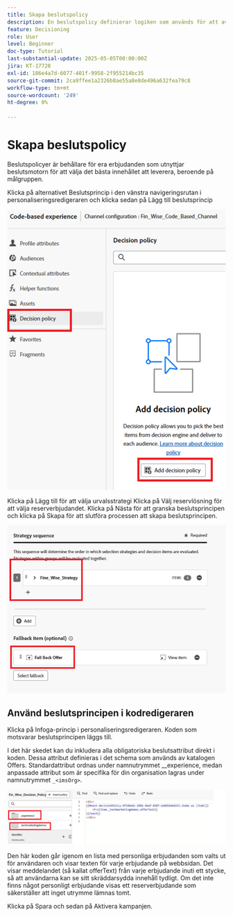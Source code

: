 ```yaml
---
title: Skapa beslutspolicy
description: En beslutspolicy definierar logiken som används för att avgöra vilka erbjudanden som skickas till en användare under personaliseringen.
feature: Decisioning
role: User
level: Beginner
doc-type: Tutorial
last-substantial-update: 2025-05-05T00:00:00Z
jira: KT-17728
exl-id: 186e4a7d-6077-401f-9958-2f955214bc35
source-git-commit: 2ca9ffee1a2326b8ae55a8e8de496a632fea79c8
workflow-type: tm+mt
source-wordcount: '249'
ht-degree: 0%

---
```


# Skapa beslutspolicy

Beslutspolicyer är behållare för era erbjudanden som utnyttjar beslutsmotorn för att välja det bästa innehållet att leverera, beroende på målgruppen.

Klicka på alternativet Beslutsprincip i den vänstra navigeringsrutan i personaliseringsredigeraren och klicka sedan på Lägg till beslutsprincip

![create-Decision-policy](assets/decision-policy.png)

Klicka på Lägg till för att välja urvalsstrategi
Klicka på Välj reservlösning för att välja reserverbjudandet.
Klicka på Nästa för att granska beslutsprincipen och klicka på Skapa för att slutföra processen att skapa beslutsprincipen.


![beslutspolicy](assets/decision-policy2.png)


## Använd beslutsprincipen i kodredigeraren

Klicka på Infoga-princip i personaliseringsredigeraren. Koden som motsvarar beslutsprincipen läggs till.

I det här skedet kan du inkludera alla obligatoriska beslutsattribut direkt i koden. Dessa attribut definieras i det schema som används av katalogen Offers. Standardattribut ordnas under namnutrymmet __experience, medan anpassade attribut som är specifika för din organisation lagras under namnutrymmet `_<imsOrg>`.

![using_Decision_policy](assets/Insert-policy.png)

Den här koden går igenom en lista med personliga erbjudanden som valts ut för användaren och visar texten för varje erbjudande på webbsidan. Det visar meddelandet (så kallat offerText) från varje erbjudande inuti ett stycke, så att användarna kan se sitt skräddarsydda innehåll tydligt.
Om det inte finns något personligt erbjudande visas ett reserverbjudande som säkerställer att inget utrymme lämnas tomt.

Klicka på Spara och sedan på Aktivera kampanjen.
